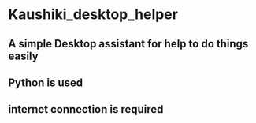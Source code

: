 # Kaushiki_desktop_helper
## A simple Desktop assistant for help to do things easily
## Python is used
## internet connection is required
